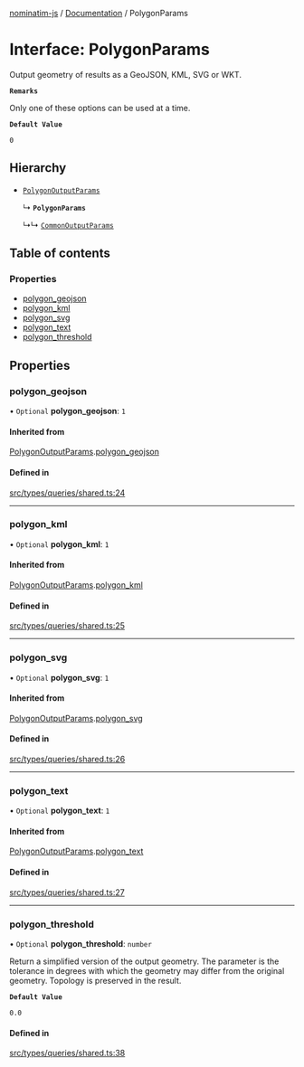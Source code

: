 [nominatim-js](../README.md) / [Documentation](../modules.md) / PolygonParams

# Interface: PolygonParams

Output geometry of results as a GeoJSON, KML, SVG or WKT.

**`Remarks`**

Only one of these options can be used at a time.

**`Default Value`**

`0`

## Hierarchy

- [`PolygonOutputParams`](PolygonOutputParams.md)

  ↳ **`PolygonParams`**

  ↳↳ [`CommonOutputParams`](CommonOutputParams.md)

## Table of contents

### Properties

- [polygon\_geojson](PolygonParams.md#polygon_geojson)
- [polygon\_kml](PolygonParams.md#polygon_kml)
- [polygon\_svg](PolygonParams.md#polygon_svg)
- [polygon\_text](PolygonParams.md#polygon_text)
- [polygon\_threshold](PolygonParams.md#polygon_threshold)

## Properties

### polygon\_geojson

• `Optional` **polygon\_geojson**: ``1``

#### Inherited from

[PolygonOutputParams](PolygonOutputParams.md).[polygon_geojson](PolygonOutputParams.md#polygon_geojson)

#### Defined in

[src/types/queries/shared.ts:24](https://github.com/blksnk/nominatim-js/blob/2f25718/src/types/queries/shared.ts#L24)

___

### polygon\_kml

• `Optional` **polygon\_kml**: ``1``

#### Inherited from

[PolygonOutputParams](PolygonOutputParams.md).[polygon_kml](PolygonOutputParams.md#polygon_kml)

#### Defined in

[src/types/queries/shared.ts:25](https://github.com/blksnk/nominatim-js/blob/2f25718/src/types/queries/shared.ts#L25)

___

### polygon\_svg

• `Optional` **polygon\_svg**: ``1``

#### Inherited from

[PolygonOutputParams](PolygonOutputParams.md).[polygon_svg](PolygonOutputParams.md#polygon_svg)

#### Defined in

[src/types/queries/shared.ts:26](https://github.com/blksnk/nominatim-js/blob/2f25718/src/types/queries/shared.ts#L26)

___

### polygon\_text

• `Optional` **polygon\_text**: ``1``

#### Inherited from

[PolygonOutputParams](PolygonOutputParams.md).[polygon_text](PolygonOutputParams.md#polygon_text)

#### Defined in

[src/types/queries/shared.ts:27](https://github.com/blksnk/nominatim-js/blob/2f25718/src/types/queries/shared.ts#L27)

___

### polygon\_threshold

• `Optional` **polygon\_threshold**: `number`

Return a simplified version of the output geometry.
The parameter is the tolerance in degrees with which the geometry may differ from the original geometry.
Topology is preserved in the result.

**`Default Value`**

`0.0`

#### Defined in

[src/types/queries/shared.ts:38](https://github.com/blksnk/nominatim-js/blob/2f25718/src/types/queries/shared.ts#L38)
